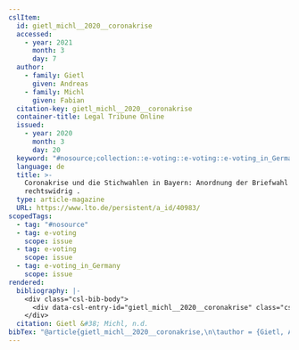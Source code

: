 ```yaml
---
cslItem:
  id: gietl_michl__2020__coronakrise
  accessed:
    - year: 2021
      month: 3
      day: 7
  author:
    - family: Gietl
      given: Andreas
    - family: Michl
      given: Fabian
  citation-key: gietl_michl__2020__coronakrise
  container-title: Legal Tribune Online
  issued:
    - year: 2020
      month: 3
      day: 20
  keyword: "#nosource;collection::e-voting::e-voting::e-voting_in_Germany"
  language: de
  title: >-
    Coronakrise und die Stichwahlen in Bayern: Anordnung der Briefwahl
    rechtswidrig .
  type: article-magazine
  URL: https://www.lto.de/persistent/a_id/40983/
scopedTags:
  - tag: "#nosource"
  - tag: e-voting
    scope: issue
  - tag: e-voting
    scope: issue
  - tag: e-voting_in_Germany
    scope: issue
rendered:
  bibliography: |-
    <div class="csl-bib-body">
      <div data-csl-entry-id="gietl_michl__2020__coronakrise" class="csl-entry">Gietl, A., &#38; Michl, F. n.d.. Coronakrise und die Stichwahlen in Bayern: Anordnung der Briefwahl rechtswidrig . <i>Legal Tribune Online</i>. https://www.lto.de/persistent/a_id/40983/</div>
    </div>
  citation: Gietl &#38; Michl, n.d.
bibTex: "@article{gietl_michl__2020__coronakrise,\n\tauthor = {Gietl, Andreas and Michl, Fabian},\n\tjournal = {Legal Tribune Online},\n\ttitle = {Coronakrise und die {Stichwahlen} in {Bayern}: Anordnung der {Briefwahl} rechtswidrig .},\n\thowpublished = {https://www.lto.de/persistent/a\\textunderscore{}id/40983/},\n}\n\n"
---
```

